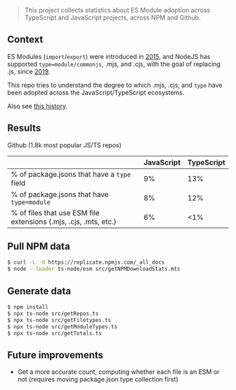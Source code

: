 > This project collects statistics about ES Module adoption across TypeScript and JavaScript projects, across NPM and Github.

## Context

ES Modules (`import`/`export`) were introduced in [2015](https://262.ecma-international.org/6.0/#sec-modules), and NodeJS has supported `type=module/commonjs`, .mjs, and .cjs, with the goal of replacing .js, since [2019](https://nodejs.org/api/packages.html#type).

This repo tries to understand the degree to which .mjs, .cjs, and `type` have been adopted across the JavaScript/TypeScript ecosystems.

Also see [this history](https://gist.github.com/jkrems/769a8cd8806f7f57903b641c74b5f08a).

## Results

Github (1.8k most popular JS/TS repos)

|                                                                  | JavaScript | TypeScript |
| ---------------------------------------------------------------- | ---------- | ---------- |
| % of package.jsons that have a `type` field                      | 9%         | 13%        |
| % of package.jsons that have `type=module`                       | 8%         | 12%        |
| % of files that use ESM file extensions (.mjs, .cjs, .mts, etc.) | 6%         | <1%        |

## Pull NPM data

```sh
$ curl -L -O https://replicate.npmjs.com/_all_docs
$ node --loader ts-node/esm src/getNPMDownloadStats.mts
```

## Generate data

```sh
$ npm install
$ npx ts-node src/getRepos.ts
$ npx ts-node src/getFiletypes.ts
$ npx ts-node src/getModuleTypes.ts
$ npx ts-node src/getTotals.ts
```

## Future improvements

- Get a more accurate count, computing whether each file is an ESM or not (requires moving package.json type collection first)
